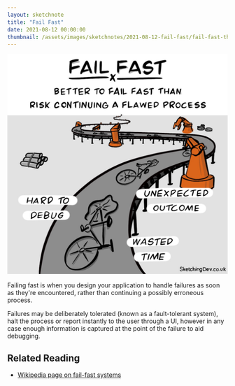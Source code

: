 ```yaml
---
layout: sketchnote
title: "Fail Fast"
date: 2021-08-12 00:00:00
thumbnail: /assets/images/sketchnotes/2021-08-12-fail-fast/fail-fast-thumbnail.jpg
---
```


![{{page.title}}](/assets/images/sketchnotes/2021-08-12-fail-fast/fail-fast.jpg)

Failing fast is when you design your application to handle failures as soon as they're encountered, rather than continuing a possibly erroneous process.

Failures may be deliberately tolerated (known as a fault-tolerant system), halt the process or report instantly to the user through a UI, however in any case enough information is captured at the point of the failure to aid debugging.


## Related Reading

- [Wikipedia page on fail-fast systems](https://en.wikipedia.org/wiki/Fail-fast)
